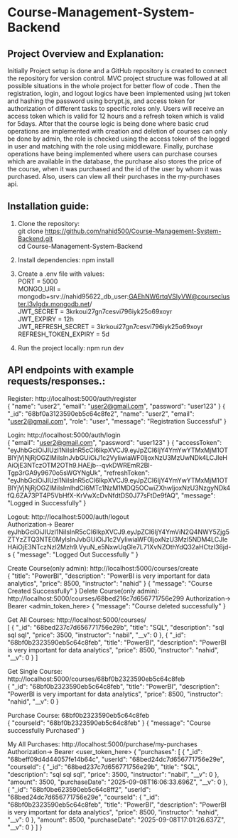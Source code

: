 ﻿# Course-Management-System-Backend

 
## Project Overview and Explanation:
Initially Project setup is done and a GitHub repository is created to connect the repository for version control. MVC project structure was followed at all possible situations in the whole project for better flow of code .
Then the registration, login, and logout logics have been implemented using jwt token and hashing the password using bcrypt.js, and access token for authorization of different tasks to specific roles only. Users will receive an access token which is valid for 12 hours and a refresh token which is valid for 5days.
After that the course logic is being done where basic crud operations are implemented with creation and deletion of courses can only be done by admin, the role is checked using the access token of the logged in user and matching with the role using middleware.
Finally, purchase operations have being implemented where users can purchase courses which are available in the database, the purchase also stores the price of the course, when it was purchased and the id of the user by whom it was purchased. Also, users can view all their purchases in the my-purchases api.


## Installation guide:
 1) Clone the repository: <br>
 git clone https://github.com/nahid500/Course-Management-System-Backend.git <br>
 cd Course-Management-System-Backend

 2) Install dependencies: npm install

 3) Create a .env file with values: <br>
     PORT = 5000 <br>
     MONGO_URI = mongodb+srv://nahid95622_db_user:GAEhNW6rtqVSlyVW@coursecluster.l3vlgdx.mongodb.net/   <br>
     JWT_SECRET = 3krkoui27gn7cesvi796iyk25o69xoyr <br>
     JWT_EXPIRY = 12h <br>
     JWT_REFRESH_SECRET = 3krkoui27gn7cesvi796iyk25o69xoyr <br>
     REFRESH_TOKEN_EXPIRY = 5d <br>

 4) Run the project locally: npm run dev <br>


## API endpoints with example requests/responses.:

Register:  http://localhost:5000/auth/register <br>
{
    "name": "user2",
    "email": "user2@gmail.com",
    "password": "user123"
}
{
    "_id": "68bf0a3123590eb5c64c8fe2",
    "name": "user2",
    "email": "user2@gmail.com",
    "role": "user",
    "message": "Registration Successful"
}

Login:  http://localhost:5000/auth/login  <br>
{
    "email": "user2@gmail.com",
    "password": "user123"
}
{
    "accessToken": "eyJhbGciOiJIUzI1NiIsInR5cCI6IkpXVCJ9.eyJpZCI6IjY4YmYwYTMxMjM1OTBlYjVjNjRjOGZlMiIsInJvbGUiOiJ1c2VyIiwiaWF0IjoxNzU3MzUwNDk4LCJleHAiOjE3NTczOTM2OTh9.HAEjb--qvkDWREmR2BI-Tgp3rGA9y9670o5sWGYNgUk",
    "refreshToken": "eyJhbGciOiJIUzI1NiIsInR5cCI6IkpXVCJ9.eyJpZCI6IjY4YmYwYTMxMjM1OTBlYjVjNjRjOGZlMiIsImlhdCI6MTc1NzM1MDQ5OCwiZXhwIjoxNzU3NzgyNDk4fQ.6ZA73PT4P5VbHfX-KrVwXcDvNfdtDS0J77sFtDe9fAQ",
    "message": "Logged in Successfully"
}

Logout:  http://localhost:5000/auth/logout  <br>
Authorization-> Bearer eyJhbGciOiJIUzI1NiIsInR5cCI6IkpXVCJ9.eyJpZCI6IjY4YmViN2Q4NWY5Zjg5ZTYzZTQ3NTE0MyIsInJvbGUiOiJ1c2VyIiwiaWF0IjoxNzU3MzI5NDM4LCJleHAiOjE3NTczNzI2Mzh9.VyuN_e5NxwUqGle7L71XvNZOthYdQ32aHCtzI36jd-s
{
    "message": "Logged Out Successfully "
}

Create Course(only admin):  http://localhost:5000/courses/create  <br>
{
    "title": "PowerBI",
    "description": "PowerBI is very important for data analytics",
    "price": 8500,
    "instructor": "nahid"
}
{
    "message": "Course Created Successfully"
}
Delete Course(only admin): http://localhost:5000/courses/68bed216c7d656771756e299
Authorization-> Bearer <admin_token_here>
{
    "message": "Course deleted successfully"
}

Get All Courses:  http://localhost:5000/courses/  <br>
[
    {
        "_id": "68bed237c7d656771756e29b",
        "title": "SQL",
        "description": "sql sql sql",
        "price": 3500,
        "instructor": "nabil",
        "__v": 0
    },
    {
        "_id": "68bf0b2323590eb5c64c8feb",
        "title": "PowerBI",
        "description": "PowerBI is very important for data analytics",
        "price": 8500,
        "instructor": "nahid",
        "__v": 0
    }
]

Get Single Course:  http://localhost:5000/courses/68bf0b2323590eb5c64c8feb  <br>
{
    "_id": "68bf0b2323590eb5c64c8feb",
    "title": "PowerBI",
    "description": "PowerBI is very important for data analytics",
    "price": 8500,
    "instructor": "nahid",
    "__v": 0
}


Purchase Course:  68bf0b2323590eb5c64c8feb  <br>
{
    "courseId": "68bf0b2323590eb5c64c8feb"
}
{
    "message": "Course successfully Purchased"
}

My All Purchases:  http://localhost:5000/purchase/my-purchases  <br>
Authorization-> Bearer <user_token_here>
{
    "purchases": [
        {
            "_id": "68beff09d4d44057fe14b64c",
            "userId": "68bed24dc7d656771756e29e",
            "courseId": {
                "_id": "68bed237c7d656771756e29b",
                "title": "SQL",
                "description": "sql sql sql",
                "price": 3500,
                "instructor": "nabil",
                "__v": 0
            },
            "amount": 3500,
            "purchaseDate": "2025-09-08T16:06:33.696Z",
            "__v": 0
        },
        {
            "_id": "68bf0be623590eb5c64c8ff2",
            "userId": "68bed24dc7d656771756e29e",
            "courseId": {
                "_id": "68bf0b2323590eb5c64c8feb",
                "title": "PowerBI",
                "description": "PowerBI is very important for data analytics",
                "price": 8500,
                "instructor": "nahid",
                "__v": 0
            },
            "amount": 8500,
            "purchaseDate": "2025-09-08T17:01:26.637Z",
            "__v": 0
        }
    ]
}









